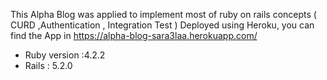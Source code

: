 This Alpha Blog was applied to implement  most of ruby on rails concepts ( CURD ,Authentication , Integration Test )
Deployed using Heroku, you can find the App in https://alpha-blog-sara3laa.herokuapp.com/

* Ruby version :4.2.2
* Rails : 5.2.0
